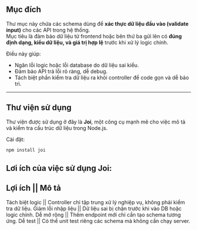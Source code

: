 ## Mục đích

Thư mục này chứa các schema dùng để **xác thực dữ liệu đầu vào (validate input)** cho các API trong hệ thống.  
Mục tiêu là đảm bảo dữ liệu từ frontend hoặc bên thứ ba gửi lên có **đúng định dạng, kiểu dữ liệu, và giá trị hợp lệ** trước khi xử lý logic chính.

Điều này giúp:

- Ngăn lỗi logic hoặc lỗi database do dữ liệu sai kiểu.
- Đảm bảo API trả lỗi rõ ràng, dễ debug.
- Tách biệt phần kiểm tra dữ liệu ra khỏi controller để code gọn và dễ bảo trì.

---

## Thư viện sử dụng

Thư viện được sử dụng ở đây là **Joi**, một công cụ mạnh mẽ cho việc mô tả và kiểm tra cấu trúc dữ liệu trong Node.js.

Cài đặt:

```bash
npm install joi
```

## Lơi ích của việc sử dụng Joi:

## Lợi ích || Mô tả

Tách biệt logic || Controller chỉ tập trung xử lý nghiệp vụ, không phải kiểm tra dữ liệu.
Giảm lỗi nhập liệu || Dữ liệu sai bị chặn trước khi vào DB hoặc logic chính.
Dễ mở rộng || Thêm endpoint mới chỉ cần tạo schema tương ứng.
Dễ test || Có thể unit test riêng các schema mà không cần chạy server.
